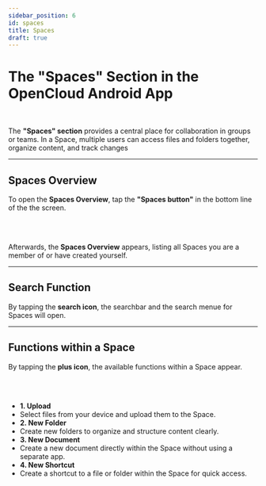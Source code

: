 ```yaml
---
sidebar_position: 6
id: spaces
title: Spaces
draft: true
---
```


# The "Spaces" Section in the OpenCloud Android App

<br/>

The **"Spaces" section** provides a central place for collaboration in groups or teams. In a Space, multiple users can
access files and folders together, organize content, and track changes

---

## Spaces Overview

To open the **Spaces Overview**, tap the **"Spaces button"** in the bottom line of the the screen.

<!-- <img src={require("./img/spaces/spaces-button.png").default} alt="Spaces Button" style={{ width: '300px', marginRight: '60px' }} /> -->

<br/><br/>

Afterwards, the **Spaces Overview** appears, listing all Spaces you are a member of or have created yourself.

<!-- <img src={require("./img/spaces/spaces-overview.png").default} alt="Spaces Overview" style={{ width: '300px', marginRight: '60px' }} /> -->

---

## Search Function

By tapping the **search icon**, the searchbar and the search menue for Spaces will open.

<div style={{ display: 'flex', gap: '10px' }}>
<!-- <img src={require("./img/spaces/search-button.png").default} alt="Search Function" style={{ width: '300px', marginRight: '60px' }} />
<br/><br/>
<img src={require("./img/spaces/Search-menue.png").default} alt="Search Menue" style={{ width: '300px', marginRight: '60px' }} /> -->
</div>

---

## Functions within a Space

By tapping the **plus icon**, the available functions within a Space appear.

<!-- <img src={require("./img/spaces/spaces-plus-symbol-menue.png").default} alt="Plus Icon" style={{ width: '300px', marginRight: '60px' }} /> -->

<br/><br/>

<div style={{ display: 'flex', alignItems: 'center' }}>

<!-- <img src={require("./img/spaces/spaces-plus-symbol-menue.png").default} alt="Functions in Spaces" style={{ width: '400px', marginRight: '60px' }} /> -->

<ul style={{ listStyleType: 'none', padding: 0, margin: 0, width: '100%' }}>

  <li style={{ backgroundColor: '#E2BAFF', padding: '4px', color: 'var(--my-text-color)' }}><strong>1. Upload</strong></li>
  <li style={{ backgroundColor: '#EDD5FF', padding: '0px', color: 'var(--my-text-color)' }}>Select files from your device and upload them to the Space.</li>
  
  <li style={{ backgroundColor: '#E2BAFF', padding: '4px', color: 'var(--my-text-color)' }}><strong>2. New Folder</strong></li>
  <li style={{ backgroundColor: '#EDD5FF', padding: '0px', color: 'var(--my-text-color)' }}>Create new folders to organize and structure content clearly.</li>

  <li style={{ backgroundColor: '#E2BAFF', padding: '4px', color: 'var(--my-text-color)' }}><strong>3. New Document</strong></li>
  <li style={{ backgroundColor: '#EDD5FF', padding: '0px', color: 'var(--my-text-color)' }}>Create a new document directly within the Space without using a separate app.</li>

  <li style={{ backgroundColor: '#E2BAFF', padding: '4px', color: 'var(--my-text-color)' }}><strong>4. New Shortcut</strong></li>
  <li style={{ backgroundColor: '#EDD5FF', padding: '0px', color: 'var(--my-text-color)' }}>Create a shortcut to a file or folder within the Space for quick access.</li>

</ul>

</div>
